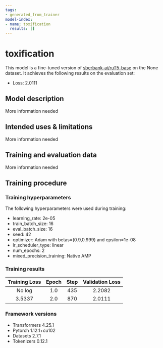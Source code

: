 ```yaml
---
tags:
- generated_from_trainer
model-index:
- name: toxification
  results: []
---
```


<!-- This model card has been generated automatically according to the information the Trainer had access to. You
should probably proofread and complete it, then remove this comment. -->

# toxification

This model is a fine-tuned version of [sberbank-ai/ruT5-base](https://huggingface.co/sberbank-ai/ruT5-base) on the None dataset.
It achieves the following results on the evaluation set:
- Loss: 2.0111

## Model description

More information needed

## Intended uses & limitations

More information needed

## Training and evaluation data

More information needed

## Training procedure

### Training hyperparameters

The following hyperparameters were used during training:
- learning_rate: 2e-05
- train_batch_size: 16
- eval_batch_size: 16
- seed: 42
- optimizer: Adam with betas=(0.9,0.999) and epsilon=1e-08
- lr_scheduler_type: linear
- num_epochs: 2
- mixed_precision_training: Native AMP

### Training results

| Training Loss | Epoch | Step | Validation Loss |
|:-------------:|:-----:|:----:|:---------------:|
| No log        | 1.0   | 435  | 2.2082          |
| 3.5337        | 2.0   | 870  | 2.0111          |


### Framework versions

- Transformers 4.25.1
- Pytorch 1.12.1+cu102
- Datasets 2.7.1
- Tokenizers 0.12.1
